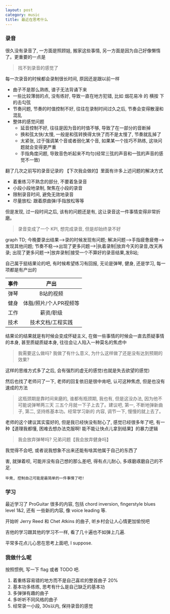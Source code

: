 ```yaml
---
layout: post
category: music
title: 最近在思考什么
---
```


### 录音

很久没有录音了, 一方面是照顾娃, 搬家这些事情, 另一方面是因为自己好像懒惰了。更重要的一点是

> 找不到录音的感觉了

每一次录音的时候都会录制很长时间, 原因还是跟以前一样

- 曲子不是那么熟练, 谱子无法背诵下来
- 一些比较薄弱的点, 没有练好, 导致一直在地方犯错, 比如 烟花易冷 的 横按 下的击勾弦
- 节奏问题, 节奏的时值控制不好, 往往在录制时间过久之后, 节奏会变得散漫和混乱
- 整体的感觉问题
  + 延音控制不好, 往往是因为音的时值不够, 导致了在一部分的音断掉
  + 换和弦太快/太慢, 一般是和弦转换得太快了而不是太慢了, 节奏就乱掉了
  + 太紧张, 过于强调某个音或者弱化某个音, 如果某一个技巧不熟练, 这块问题就会变得更严重
  + 手指角度问题, 导致音色听起来不均匀(经常三弦的声音和一弦的声音的感觉不一致)

翻了几次之前写的录音记录的 【下次我会做的】里面有许多上述问题的解决方式

- 着重练习不熟念的部分, 不要着急录音
- 小段小段地录制, 聚焦在小段的录音
- 限制录音时间, 避免无效地录音
- 尽量放松: 跟着原曲弹/手指放松等等

但是发现, 过一段时间之后, 该有的问题还是有, 这让录音这一件事情变得非常折磨。

> 录音变成了一个 KPI, 想完成录音, 但是却始终录不好

<div class="mermaid" markdown="0">
graph TD;
    今晚要录出结果-->录的时候发现有问题;
    解决问题-->手指疲惫疲倦-->发现其他问题;
    节奏不稳-->出现了更多问题-->|执着录制|放弃今天的录音,改天再录;
    出现了更多问题-->|放弃录制|接受一个不算好的录音结果,发B站;
</div>

自己属于挺结果论的吧, 有时候希望练习有回报, 无论是弹琴, 健身, 还是学习, 每一项都是有产出的

| 事件 | 产出 |
| :-------------: | :-------------: |
| 弹琴 | B站的视频 |
| 健身 | 体脂/照片/个人PR视频等 |
| 工作 | 薪资/职级 |
| 技术 | 技术文档/工程实践 |

结果论的结果就是有时候会变成怀疑主义, 在做一些事情的时候会一直去质疑事情的本身,
甚至质疑质疑本身, 往往会让人陷入一种莫名的焦虑中

> 我需要这么做吗? 我做了有什么意义, 为什么这样做了还是没有达到预期的效果?

这样的思维方式多了之后, 会有强烈的虚无的感觉(也就是失去欲望的感觉)

然后也找了老师问了一下, 老师的回复依旧是很中肯吧, 认可这种焦虑, 但是也没有速成的方法

> 这瓶颈期是靠时间来磨的, 谁都有瓶颈期, 我也有, 但是这没办法, 因为他不可能说弹琴两三天
三五个月就一下子上去了。建议吧, 第一, 不断地弹新曲子, 第二, 坚持练基本功。经常学习新的
内容, 调节一下, 慢慢的就上去了。

老师的这个建议其实蛮好的, 但是我已经快没有耐心了, 感觉已经很多年了吧, 有一种【道理我都懂,
困难去想办法克服啊! 能不能让快点儿拿到结果】的暴力逻辑

> 我会放弃弹琴吗? 兄弟问题【我会放弃健身吗】

我觉得不会吧, 或者说我想象不出来还能有啥其他属于自己的东西了

害, 就弹着呗, 可能并没有自己想的那么差吧, 得有点儿耐心, 多琢磨琢磨自己的不足.

```
毕竟, 控制自己可能是最简单的一件事情了吧!
```

### 学习

最近学习了 ProGuitar 很多的内容, 包括 chord inversion, fingerstyle blues level 1&2, 还有
一些新的内容, 像 voice leading 等.

开始听 Jerry Reed 和 Chet Atkins 的曲子, 听乡村会让人心情更加愉悦吧

吉他的学习跟其他的学习不一样, 看了几十遍也不如弹上几遍.

平常多花点儿心思在思考上面吧, I suppose.

### 我做什么呢
按照惯例, 写一下 flag 或者 TODO 吧.

1. 着重练容易错的地方而不是自己喜欢的整首曲子 20%
2. 基本功多练练, 思考有什么是自己缺乏的基本功
3. 多弹弹有趣的曲子
4. 多听听不同风格的曲子
5. 经常录一小段, 30s以内, 保持录音的感觉

